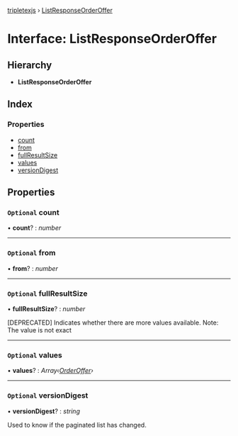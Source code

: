 [tripletexjs](../README.md) › [ListResponseOrderOffer](listresponseorderoffer.md)

# Interface: ListResponseOrderOffer

## Hierarchy

* **ListResponseOrderOffer**

## Index

### Properties

* [count](listresponseorderoffer.md#optional-count)
* [from](listresponseorderoffer.md#optional-from)
* [fullResultSize](listresponseorderoffer.md#optional-fullresultsize)
* [values](listresponseorderoffer.md#optional-values)
* [versionDigest](listresponseorderoffer.md#optional-versiondigest)

## Properties

### `Optional` count

• **count**? : *number*

___

### `Optional` from

• **from**? : *number*

___

### `Optional` fullResultSize

• **fullResultSize**? : *number*

[DEPRECATED] Indicates whether there are more values available. Note: The value is not exact

___

### `Optional` values

• **values**? : *Array‹[OrderOffer](orderoffer.md)›*

___

### `Optional` versionDigest

• **versionDigest**? : *string*

Used to know if the paginated list has changed.
